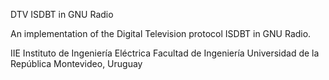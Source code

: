 DTV ISDBT in GNU Radio

An implementation of the Digital Television protocol ISDBT in GNU Radio.

IIE Instituto de Ingeniería Eléctrica
Facultad de Ingeniería
Universidad de la República
Montevideo, Uruguay
